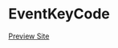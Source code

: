 # EventKeyCode
<a href="https://utqrsh04.github.io/EventKeyCode/" target ="_blank"> Preview Site </a>
